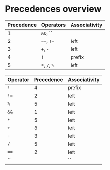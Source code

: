 # Precedences overview

Precedence | Operators | Associativity
---------- | --------- | -------------
1 | ``&&``, ``||`` | left
2 | ``==``, ``!=`` | left
3 | ``+``, ``-`` | left
4 | ``!`` | prefix
5 | ``*``, ``/``, ``%`` | left

Operator | Precedence | Associativity
-------- | ---------- | -------------
``!`` | 4 | prefix
``!=`` | 2 | left
``%`` | 5 | left
``&&`` | 1 | left
``*`` | 5 | left
``+`` | 3 | left
``-`` | 3 | left
``/`` | 5 | left
``==`` | 2 | left
``||`` | 1 | left
